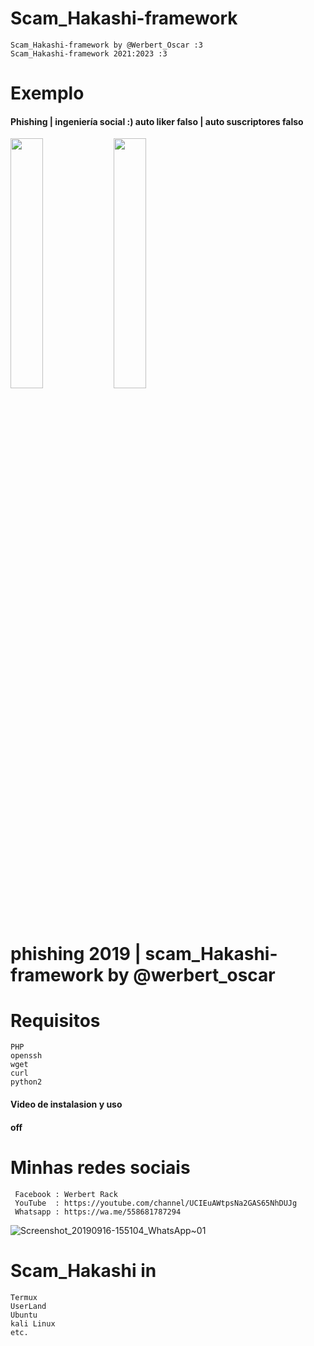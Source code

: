 # Scam_Hakashi-framework
    Scam_Hakashi-framework by @Werbert_Oscar :3
    Scam_Hakashi-framework 2021:2023 :3

 # Exemplo
 #### Phishing | ingeniería social :) auto liker falso | auto suscriptores falso
<img src= "https://user-images.githubusercontent.com/46208706/64991625-72d51180-d88f-11e9-9d0a-d617edb53ae7.jpg" width="32%"></img> <img src="https://user-images.githubusercontent.com/46208706/64994433-e0843c00-d895-11e9-9461-039d7219eef0.jpg" width="32%"></img>
# phishing 2019 | scam_Hakashi-framework by @werbert_oscar


# Requisitos

    PHP
    openssh
    wget
    curl
    python2
    
#### Video de instalasion y uso
#### off
 # Minhas redes sociais
 
     Facebook : Werbert Rack
     YouTube  : https://youtube.com/channel/UCIEuAWtpsNa2GAS65NhDUJg
     Whatsapp : https://wa.me/558681787294


![Screenshot_20190916-155104_WhatsApp~01](https://user-images.githubusercontent.com/46208706/64996071-27743080-d89a-11e9-8ee2-e6c51825d1f7.jpg)

# Scam_Hakashi in
   
    Termux
    UserLand
    Ubuntu 
    kali Linux
    etc. 
